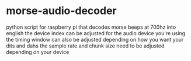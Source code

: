 # morse-audio-decoder
python script for raspberry pi that decodes morse beeps at 700hz into english
the device index can be adjusted for the audio device you're using
the timing window can also be adjusted depending on how you want your dits and dahs
the sample rate and chunk size need to be adjusted depending on your device
